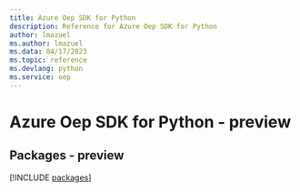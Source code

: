 ```yaml
---
title: Azure Oep SDK for Python
description: Reference for Azure Oep SDK for Python
author: lmazuel
ms.author: lmazuel
ms.data: 04/17/2023
ms.topic: reference
ms.devlang: python
ms.service: oep
---
```

# Azure Oep SDK for Python - preview
## Packages - preview
[!INCLUDE [packages](oep-index.md)]